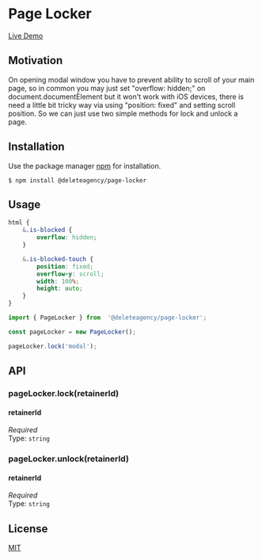 # Page Locker

[Live Demo](https://delete-agency.github.io/page-locker/)

## Motivation

On opening modal window you have to prevent ability to scroll of your main page, so in common you may just set "overflow: hidden;" on document.documentElement but it won't work with iOS devices, there is need a little bit tricky way via using "position: fixed" and setting scroll position.
So we can just use two simple methods for lock and unlock a page.

## Installation

Use the package manager [npm](https://docs.npmjs.com/about-npm/) for installation.

```
$ npm install @deleteagency/page-locker
```

## Usage

```scss
html {
    &.is-blocked {
        overflow: hidden;
    }

    &.is-blocked-touch {
        position: fixed;
        overflow-y: scroll;
        width: 100%;
        height: auto;
    }
}
```

```js
import { PageLocker } from  '@deleteagency/page-locker';

const pageLocker = new PageLocker();

pageLocker.lock('modal');
```


## API


### pageLocker.lock(retainerId)

#### retainerId

*Required*<br>
Type: `string`

### pageLocker.unlock(retainerId)

#### retainerId

*Required*<br>
Type: `string`

## License
[MIT](https://choosealicense.com/licenses/mit/)
